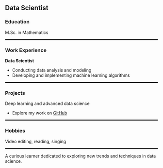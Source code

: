 ## Data Scientist

### Education
M.Sc. in Mathematics
<hr style="border: 1px solid #000;"/>

### Work Experience
**Data Scientist**  
- Conducting data analysis and modeling  
- Developing and implementing machine learning algorithms  
<hr style="border: 1px solid #000;"/>

### Projects
Deep learning and advanced data science  
- Explore my work on [GitHub](https://github.com/ShebaDarko/MACHINE-LEARNING-FOR-INTRUSION-DETECTION-)  
<hr style="border: 1px solid #000;"/>

### Hobbies
Video editing, reading, singing  
<hr style="border: 1px solid #000;"/>

A curious learner dedicated to exploring new trends and techniques in data science.
